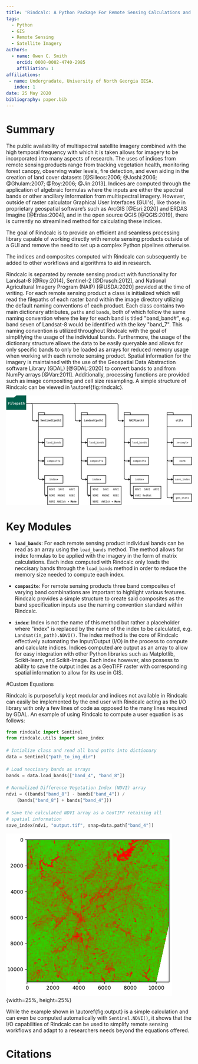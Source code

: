 ```yaml
---
title: 'Rindcalc: A Python Package For Remote Sensing Calculations and Manipulation.'
tags:
  - Python
  - GIS
  - Remote Sensing
  - Satellite Imagery
authors:
  - name: Owen C. Smith
    orcid: 0000-0002-4740-2985
    affiliation: 1
affiliations:
 - name: Undergradate, University of North Georgia IESA.
   index: 1
date: 25 May 2020
bibliography: paper.bib
---
```


# Summary 
The public availability of multispectral satellite imagery combined with the high temporal frequency with which it is taken allows for imagery to be incorporated into many aspects of research.
The uses of indices from remote sensing products range from tracking vegetation health, monitoring forest canopy, observing water levels, fire detection, and even aiding in the creation of land cover datasets [@Silleos:2006; @Joshi:2006; @Ghulam:2007; @Roy:2006; @Jin:2013].
Indices are computed through the application of algebraic formulas where the inputs are either the spectral bands or other ancillary information from multispectral imagery.
However, outside of raster calculator Graphical User Interfaces (GUI's), like those in proprietary geospatial software’s such as ArcGIS [@Esri:2020] and ERDAS Imagine [@Erdas:2004], and in the open source QGIS [@QGIS:2019], there is currently no streamlined method for calculating these indices.

The goal of Rindcalc is to provide an efficient and seamless processing library capable of working directly with remote sensing products outside of a GUI and remove the need to set up a complex Python pipelines otherwise.

The indices and composites computed with Rindcalc can subsequently be added to other workflows and algorithms to aid in research.

Rindcalc is separated by remote sensing product with functionality for Landsat-8 [@Roy:2014], Sentinel-2 [@Drusch:2012], and National Agricultural Imagery Program (NAIP) [@USDA:2020] provided at the time of writing.
For each remote sensing product a class is initialized which will read the filepaths of each raster band within the image directory utilizing the default naming conventions of each product. 
Each class contains two main dictionary attributes, `paths` and `bands`, both of which follow the same naming convention where the key for each band is titled "band_band#", e.g. band seven of Landsat-8 would be identified with the key "band_7". 
This naming convention is utilized throughout Rindcalc with the goal of simplifying the usage of the individual bands.
Furthermore, the usage of the dictionary structure allows the data to be easily queryable and allows for only specific bands to only be loaded as arrays for reduced memory usage when working with each remote sensing product.
Spatial information for the imagery is maintained with the use of the Geospatial Data Abstraction software Library (GDAL) [@GDAL:2020] to convert bands to and from NumPy arrays [@Van:2011].
Additionally, processing functions are provided such as image compositing and cell size resampling.
 A simple structure of Rindcalc can be viewed in \autoref{fig:rindcalc}.

![Simple overveiw of the Rindcalc python library. \label{fig:rindcalc}](fig-rindcalc.png)
    

# Key Modules

* **`load_bands`**: 
  For each remote sensing product individual bands can be read as an array using the `load_bands` method.
  The method allows for index formulas to be applied with the imagery in the form of matrix calculations.
  Each index computed with Rindcalc only loads the neccisary bands through the `load_bands` method in order to reduce the memory size needed to compute each index.  
 
- **`composite`**:
  For remote sensing products three band composites of varying band combinations are important to highlight various features.
  Rindcalc provides a simple structure to create said composites as the band specification inputs use the naming convention standard within Rindcalc.

- **`index`**: 
  Index is not the name of this method but rather a placeholder where "index" is replaced by the name of the index to be calculated, e.g. `Landsat(in_path).NDVI()`. 
  The index method is the core of Rindcalc effectively automating the Input/Output (I/O) in the process to compute and calculate indices.
  Indices computed are output as an array to allow for easy integration with other Python libraries such as Matplotlib, Scikit-learn, and Scikit-Image.
  Each index however, also possess to ability to save the output index as a GeoTIFF raster with corresponding spatial information to allow for its use in GIS.
  
#Custom Equations 

Rindcalc is purposefully kept modular and indices not available in Rindcalc can easily be implemented by the end user with Rindcalc acting as the I/O library with only a few lines of code as opposed to the many lines required by GDAL.
An example of using Rindcalc to compute a user equation is as follows:

``` python
from rindcalc import Sentinel
from rindcalc.utils import save_index

# Intialize class and read all band paths into dictionary
data = Sentinel("path_to_img_dir")

# Load neccisary bands as arrays
bands = data.load_bands(["band_4", "band_8"])

# Normalized Difference Vegetation Index (NDVI) array
ndvi = ((bands["band_8"] - bands["band_4"]) / 
	(bands["band_8"] + bands["band_4"]))

# Save the calculated NDVI array as a GeoTIFF retaining all 
# spatial information
save_index(ndvi, "output.tif", snap=data.path["band_4"])

```

![NDVI output from sample process shown with Matplotlib. \label{fig:output}](fig-exout.png){width=25%, height=25%}

While the example shown in \autoref{fig:output} is a simple calculation and can even be computed automatically with `Sentinel.NDVI()`, it shows that the I/O capabilities of Rindcalc can be used to simplify remote sensing workflows and adapt to a researchers needs beyond the equations offered. 

# Citations


